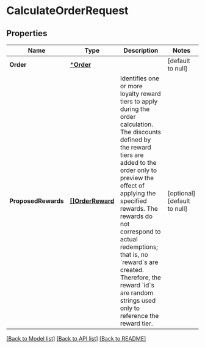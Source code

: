 # CalculateOrderRequest

## Properties

 Name                | Type                                | Description                                                                                                                                                                                                                                                                                                                                                                                                          | Notes                        
---------------------|-------------------------------------|----------------------------------------------------------------------------------------------------------------------------------------------------------------------------------------------------------------------------------------------------------------------------------------------------------------------------------------------------------------------------------------------------------------------|------------------------------
 **Order**           | [***Order**](Order.md)              |                                                                                                                                                                                                                                                                                                                                                                                                                      | [default to null]            
 **ProposedRewards** | [**[]OrderReward**](OrderReward.md) | Identifies one or more loyalty reward tiers to apply during the order calculation. The discounts defined by the reward tiers are added to the order only to preview the effect of applying the specified rewards. The rewards do not correspond to actual redemptions; that is, no &#x60;reward&#x60;s are created. Therefore, the reward &#x60;id&#x60;s are random strings used only to reference the reward tier. | [optional] [default to null] 

[[Back to Model list]](../README.md#documentation-for-models) [[Back to API list]](../README.md#documentation-for-api-endpoints) [[Back to README]](../README.md)

